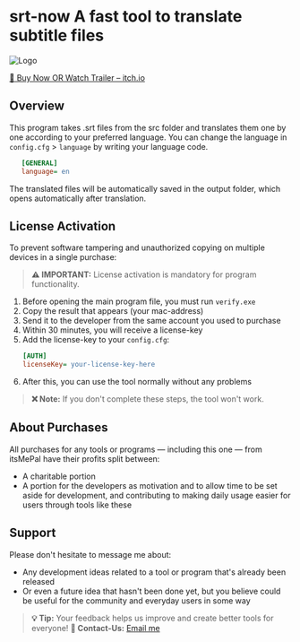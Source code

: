 # srt-now A fast tool to translate subtitle files
![Logo](https://i.imgur.com/kpV2PGk.png)

[🛒 Buy Now OR Watch Trailer – itch.io](https://itsmepal.itch.io/srt-now)

## Overview
This program takes .srt files from the src folder and translates them one by one according to your preferred language. You can change the language in `config.cfg` > `language` by writing your language code.
```ini
   [GENERAL]
   language= en
   ```
 The translated files will be automatically saved in the output folder, which opens automatically after translation.

## License Activation
To prevent software tampering and unauthorized copying on multiple devices in a single purchase:

> **⚠️ IMPORTANT:** License activation is mandatory for program functionality.

1. Before opening the main program file, you must run `verify.exe`
2. Copy the result that appears (your mac-address)
3. Send it to the developer from the same account you used to purchase
4. Within 30 minutes, you will receive a license-key
5. Add the license-key to your `config.cfg`:
   ```ini
   [AUTH]
   licenseKey= your-license-key-here
   ```
6. After this, you can use the tool normally without any problems

> **❌ Note:** If you don't complete these steps, the tool won't work.

## About Purchases  
All purchases for any tools or programs — including this one — from itsMePal have their profits split between:  
- A charitable portion  
- A portion for the developers as motivation and to allow time to be set aside for development, and contributing to making daily usage easier for users through tools like these  

## Support  
Please don't hesitate to message me about:  
- Any development ideas related to a tool or program that's already been released  
- Or even a future idea that hasn't been done yet, but you believe could be useful for the community and everyday users in some way  

> **💡 Tip:** Your feedback helps us improve and create better tools for everyone!
> **📧 Contact-Us:** [Email me](itsaslpal@gmail.com)

